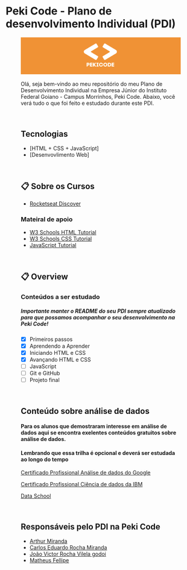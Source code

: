 # Peki Code - Plano de desenvolvimento Individual (PDI)

<figure>

  <img src="pekicode.png" alt="peki_code">

<br>

Olá, seja bem-vindo ao meu repositório do meu Plano de Desenvolvimento Individual na Empresa Júnior do Instituto Federal Goiano - Campus Morrinhos, Peki Code. Abaixo, você verá tudo o que foi feito e estudado durante este PDI.

<br>


## Tecnologias 

* [HTML + CSS + JavaScript]
* [Desenvovlimento Web]

<br>

## :clipboard:  Sobre os Cursos 


* [Rocketseat Discover](https://www.rocketseat.com.br/discover)

### Mateiral de apoio

* [W3 Schools HTML Tutorial](https://www.w3schools.com/html/default.asp)
* [W3 Schools CSS Tutorial](https://www.w3schools.com/css/default.asp)
* [JavaScript Tutorial](https://www.w3schools.com/js/default.asp)

<br>  

## :clipboard: Overview

### Conteúdos a ser estudado

##### Importante manter o README do seu PDI sempre atualizado para que possamos acompanhar o seu desenvolvimento na Peki Code!


- [X] Primeiros passos
- [X] Aprendendo a Aprender
- [X] Iniciando HTML e CSS
- [X] Avançando HTML e CSS
- [ ] JavaScript
- [ ] Git e GitHub
- [ ] Projeto final

<br>

## Conteúdo sobre análise de dados

#### Para os alunos que demostraram interesse em análise de dados aqui se encontra exelentes conteúdos gratuitos sobre análise de dados.

#### Lembrando que essa trilha é opcional e deverá ser estudada ao longo do tempo


[Certificado Profissional Análise de dados do Google](https://www.coursera.org/professional-certificates/google-data-analytics)

[Certificado Profissional Ciência de dados da IBM](https://www.coursera.org/professional-certificates/ibm-data-science)

[Data School](https://www.youtube.com/user/dataschool)

<br>

## Responsáveis pelo PDI na Peki Code

* [Arthur Miranda](https://github.com/devarthurmiranda)
* [Carlos Eduardo Rocha Miranda](https://github.com/CarlosERM)
* [João Victor Rocha Vilela godoi](https://github.com/Joao-Victor-RVG)
* [Matheus Fellipe](https://github.com/MatheusFellipi)
